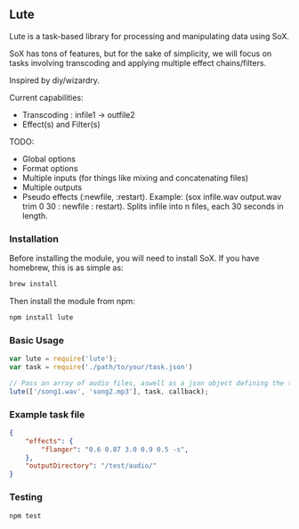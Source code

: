## Lute

Lute is a task-based library for processing and manipulating data using SoX.

SoX has tons of features, but for the sake of simplicity, we will focus on tasks involving
transcoding and applying multiple effect chains/filters.

Inspired by diy/wizardry.

Current capabilities:
* Transcoding : infile1 -> outfile2
* Effect(s) and Filter(s)

TODO:
* Global options
* Format options
* Multiple inputs (for things like mixing and concatenating files)
* Multiple outputs
* Pseudo effects (:newfile, :restart). Example: (sox infile.wav output.wav trim 0 30 : newfile : restart). Splits infile into n files, each 30 seconds in length. 

### Installation

Before installing the module, you will need to install SoX. If you have homebrew, this is as simple as:
```bash
brew install
```

Then install the module from npm:

```bash
npm install lute
```

### Basic Usage
```javascript
var lute = require('lute');
var task = require('./path/to/your/task.json')

// Pass an array of audio files, aswell as a json object defining the tasks to execute on these files
lute(['/song1.wav', 'song2.mp3'], task, callback);
```

### Example task file
```json
{
    "effects": {
        "flanger": "0.6 0.87 3.0 0.9 0.5 -s",
    },
    "outputDirectory": "/test/audio/"
}
```

### Testing
```bash
npm test
```
